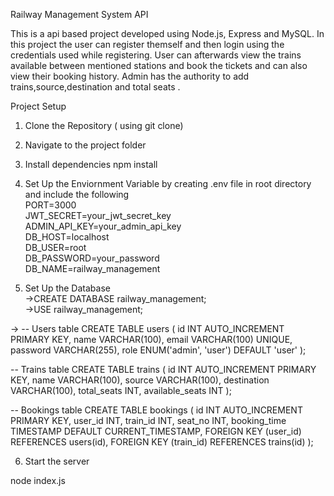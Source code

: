 Railway Management System API

This is a api based project developed using Node.js, Express and MySQL. In this project the user can register themself and then login using the credentials used while registering. User can afterwards view the trains available between  mentioned stations and book the tickets and can also view their booking history. Admin has the authority to add trains,source,destination and total seats .

Project Setup<br>
1. Clone the Repository ( using git clone)
2. Navigate to the project folder
3. Install dependencies
npm install
4. Set Up the Enviornment Variable by creating .env file in root directory and include the following<br>
PORT=3000<br>
JWT_SECRET=your_jwt_secret_key<br>
ADMIN_API_KEY=your_admin_api_key<br>
DB_HOST=localhost<br>
DB_USER=root<br>
DB_PASSWORD=your_password<br>
DB_NAME=railway_management<br>

5. Set Up the Database <br>
->CREATE DATABASE railway_management;<br>
->USE railway_management;<br>

-> -- Users table
CREATE TABLE users (
    id INT AUTO_INCREMENT PRIMARY KEY,
    name VARCHAR(100),
    email VARCHAR(100) UNIQUE,
    password VARCHAR(255),
    role ENUM('admin', 'user') DEFAULT 'user'
);

-- Trains table
CREATE TABLE trains (
    id INT AUTO_INCREMENT PRIMARY KEY,
    name VARCHAR(100),
    source VARCHAR(100),
    destination VARCHAR(100),
    total_seats INT,
    available_seats INT
);

-- Bookings table
CREATE TABLE bookings (
    id INT AUTO_INCREMENT PRIMARY KEY,
    user_id INT,
    train_id INT,
    seat_no INT,
    booking_time TIMESTAMP DEFAULT CURRENT_TIMESTAMP,
    FOREIGN KEY (user_id) REFERENCES users(id),
    FOREIGN KEY (train_id) REFERENCES trains(id)
);

6. Start the server

node index.js





